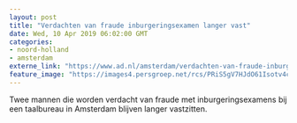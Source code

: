 ```yaml
---
layout: post
title: "Verdachten van fraude inburgeringsexamen langer vast"
date: Wed, 10 Apr 2019 06:02:00 GMT
categories: 
- noord-holland 
- amsterdam 
externe_link: "https://www.ad.nl/amsterdam/verdachten-van-fraude-inburgeringsexamen-langer-vast~aa9db315/"
feature_image: "https://images4.persgroep.net/rcs/PRiS5gV7HJdO61Isotv4cRIBiS4/diocontent/145220615/_fitwidth/400/?appId=21791a8992982cd8da851550a453bd7f&quality=0.7"
---
```


Twee mannen die worden verdacht van fraude met inburgeringsexamens bij een taalbureau in Amsterdam blijven langer vastzitten.
